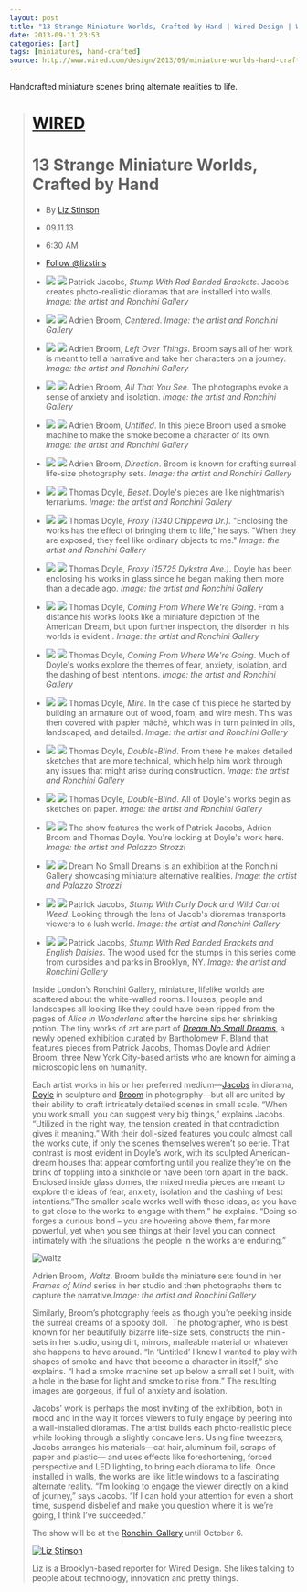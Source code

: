 ```yaml
---
layout: post
title: "13 Strange Miniature Worlds, Crafted by Hand | Wired Design | Wired.com"
date: 2013-09-11 23:53
categories: [art]
tags: [miniatures, hand-crafted]
source: http://www.wired.com/design/2013/09/miniature-worlds-hand-crafted-by-artists/?viewall=true
---
```

Handcrafted miniature scenes bring alternate realities to life.

> [WIRED](http://www.wired.com/)
> ==============================
>
> 13 Strange Miniature Worlds, Crafted by Hand
> ============================================
> 
> -   By [Liz Stinson](http://www.wired.com/design/author/lizstinson/)
> -   09.11.13
> -   6:30 AM
> 
> -   [Follow @lizstins](http://twitter.com/lizstins)
> 
> -   ![](http://www.wired.com/images/1x1.trans.gif)
>     ![](http://www.wired.com/design/wp-content/uploads/2013/09/tiny15-Patrick-Jacobs-StumpwithRed-Banded-Brackets-2-Mixed-Media-29-x-37-x-24cm-2012.-Courtesy-of-the-artist-and-Ronchini-Gallery..jpg)
>     Patrick Jacobs, *Stump With Red Banded Brackets*. Jacobs creates
>     photo-realistic dioramas that are installed into walls. *Image: the
>     artist and Ronchini Gallery*
> -   ![](http://www.wired.com/images/1x1.trans.gif)
>     ![](http://www.wired.com/design/wp-content/uploads/2013/09/tiny15-Adrien-Broom-Centered-2011-digital-C-type-print-40-x-60-in-courtesy-the-artist-and-Ronchini-Gallery.jpg)
>     Adrien Broom, *Centered*. *Image: the artist and Ronchini Gallery*
> -   ![](http://www.wired.com/images/1x1.trans.gif)
>     ![](http://www.wired.com/design/wp-content/uploads/2013/09/tiny14-Adrien-Broom-Left-Over-Things-2010-digital-C-type-print-60-x-40-in-courtesy-the-artist-and-Ronchini-Gallery.jpg)
>     Adrien Broom, *Left Over Things*. Broom says all of her work is
>     meant to tell a narrative and take her characters on a journey.
>     *Image: the artist and Ronchini Gallery*
> -   ![](http://www.wired.com/images/1x1.trans.gif)
>     ![](http://www.wired.com/design/wp-content/uploads/2013/09/tiny13-Adrien-Broom-All-That-You-See-2010-digital-C-type-print-56-x-40-in-courtesy-the-artist-and-Ronchini-Gallery.jpg)
>     Adrien Broom, *All That You See*. The photographs evoke a sense of
>     anxiety and isolation. *Image: the artist and Ronchini Gallery*
> -   ![](http://www.wired.com/images/1x1.trans.gif)
>     ![](http://www.wired.com/design/wp-content/uploads/2013/09/tiny12-Adrien-Broom-Untitled-2011-digital-C-type-print-framed-40-x-60-in-courtesy-the-artist-and-Ronchini-Gallery.jpg)
>     Adrien Broom, *Untitled*. In this piece Broom used a smoke machine
>     to make the smoke become a character of its own. *Image: the artist
>     and Ronchini Gallery*
> -   ![](http://www.wired.com/images/1x1.trans.gif)
>     ![](http://www.wired.com/design/wp-content/uploads/2013/09/tiny11-Adrien-Broom-Direction-2012-digital-C-type-print-45-x-45-in-courtesy-the-artist-and-Ronchini-Gallery.jpg)
>     Adrien Broom, *Direction*. Broom is known for crafting surreal
>     life-size photography sets. *Image: the artist and Ronchini Gallery*
> -   ![](http://www.wired.com/images/1x1.trans.gif)
>     ![](http://www.wired.com/design/wp-content/uploads/2013/09/tiny10-Thomas-Doyle-Beset-2013-mixed-media-17.5-x-14.5-x-14.5-in-Courtesy-the-artist-and-Ronchini-Gallery.jpg)
>     Thomas Doyle, *Beset*. Doyle's pieces are like nightmarish
>     terrariums. *Image: the artist and Ronchini Gallery*
> -   ![](http://www.wired.com/images/1x1.trans.gif)
>     ![](http://www.wired.com/design/wp-content/uploads/2013/09/tiny9-Thomas-Doyle-Proxy-1340-Chippewa-Dr.-Mixed-media-16-x-14-in-diameter-2011-courtesy-the-artist-and-Ronchini-Gallery.jpg)
>     Thomas Doyle, *Proxy (1340 Chippewa Dr.)*. "Enclosing the works has
>     the effect of bringing them to life," he says. "When they are
>     exposed, they feel like ordinary objects to me." *Image: the artist
>     and Ronchini Gallery*
> -   ![](http://www.wired.com/images/1x1.trans.gif)
>     ![](http://www.wired.com/design/wp-content/uploads/2013/09/tiny8-Thomas-Doyle-Proxy-15725-Dykstra-Ave.-Mixed-media-14.75-x-14.75-x-21.25-in-2013-courtesy-the-artist-and-Ronchini-Gallery.jpg)
>     Thomas Doyle, *Proxy (15725 Dykstra Ave.)*. Doyle has been enclosing
>     his works in glass since he began making them more than a decade
>     ago. *Image: the artist and Ronchini Gallery*
> -   ![](http://www.wired.com/images/1x1.trans.gif)
>     ![](http://www.wired.com/design/wp-content/uploads/2013/09/tiny7-Thomas-Doyle-Coming-from-where-were-going-Mixed-media-24-x-14-in-diameter-2010-courtesy-the-artist-and-Ronchini-Gallery-detail.jpg)
>     Thomas Doyle, *Coming From Where We're Going*. From a distance his
>     works looks like a miniature depiction of the American Dream, but
>     upon further inspection, the disorder in his worlds is evident .
>     *Image: the artist and Ronchini Gallery*
> -   ![](http://www.wired.com/images/1x1.trans.gif)
>     ![](http://www.wired.com/design/wp-content/uploads/2013/09/Thomas-Doyle-Coming-from-where-were-going-Mixed-media-24-x-14-in-diameter-2010-courtesy-the-artist-and-Ronchini-Gallery.jpg)
>     Thomas Doyle, *Coming From Where We're Going*. Much of Doyle's works
>     explore the themes of fear, anxiety, isolation, and the dashing of
>     best intentions. *Image: the artist and Ronchini Gallery*
> -   ![](http://www.wired.com/images/1x1.trans.gif)
>     ![](http://www.wired.com/design/wp-content/uploads/2013/09/tiny5-Thomas-Doyle-Mire-2013-mixed-media-80-x-24-x-24-in-Courtesy-the-artist-and-Ronchini-Gallery-2.jpg)
>     Thomas Doyle, *Mire*. In the case of this piece he started by
>     building an armature out of wood, foam, and wire mesh. This was then
>     covered with papier mâché, which was in turn painted in oils,
>     landscaped, and detailed. *Image: the artist and Ronchini Gallery*
> -   ![](http://www.wired.com/images/1x1.trans.gif)
>     ![](http://www.wired.com/design/wp-content/uploads/2013/09/tiny4-Thomas-Doyle-Double-Blind-detail-2013-mixed-media-12.5-in-x-14-in-diameter-Courtesy-the-artist-and-Ronchini-Gallery.jpg)
>     Thomas Doyle, *Double-Blind*. From there he makes detailed sketches
>     that are more technical, which help him work through any issues that
>     might arise during construction. *Image: the artist and Ronchini
>     Gallery*
> -   ![](http://www.wired.com/images/1x1.trans.gif)
>     ![](http://www.wired.com/design/wp-content/uploads/2013/09/tiny3-Thomas-Doyle-Double-Blind-2013-mixed-media-12.5-in-x-14-in-diameter-Courtesy-the-artist-and-Ronchini-Gallery.jpg)
>     Thomas Doyle, *Double-Blind*. All of Doyle's works begin as sketches
>     on paper. *Image: the artist and Ronchini Gallery*
> -   ![](http://www.wired.com/images/1x1.trans.gif)
>     ![](http://www.wired.com/design/wp-content/uploads/2013/09/tiny2-Thomas-Doyle-installation-image-image-from-Palazzo-Strozzi-2012.-Courtesy-the-artist-and-Palazzo-Strozzi.jpg)
>     The show features the work of Patrick Jacobs, Adrien Broom and
>     Thomas Doyle. You're looking at Doyle's work here. *Image: the
>     artist and Palazzo Strozzi*
> -   ![](http://www.wired.com/images/1x1.trans.gif)
>     ![](http://www.wired.com/design/wp-content/uploads/2013/09/tiny1-Thomas-Doyle-installation-image-image-from-Palazzo-Strozzi-2012.-Courtesy-the-artist-and-Palazzo-Strozzi.jpg)
>     Dream No Small Dreams is an exhibition at the Ronchini Gallery
>     showcasing miniature alternative realities. *Image: the artist and
>     Palazzo Strozzi*
> -   ![](http://www.wired.com/images/1x1.trans.gif)
>     ![](http://www.wired.com/design/wp-content/uploads/2013/09/tiny18-Patrick-Jacobs-Stump-with-Curly-Dock-and-Wild-Carrot-Weed-2013.jpg)
>     Patrick Jacobs, *Stump With Curly Dock and Wild Carrot Weed*.
>     Looking through the lens of Jacob's dioramas transports viewers to a
>     lush world. *Image: the artist and Ronchini Gallery*
> -   ![](http://www.wired.com/images/1x1.trans.gif)
>     ![](http://www.wired.com/design/wp-content/uploads/2013/09/tiny16-Patrick-Jacobs-Detail-Stump-with-RedBanded-Brackets-and-English-Dasies-Mixed-Media-77-x-123-x-80cm-2013.-Courtesy-of-the-artist-and-Ronchini-Gallery..jpg)
>     Patrick Jacobs, *Stump With Red Banded Brackets and English
>     Daisies*. The wood used for the stumps in this series come from
>     curbsides and parks in Brooklyn, NY. *Image: the artist and Ronchini
>     Gallery*
> 
> Inside London’s Ronchini Gallery, miniature, lifelike worlds are
> scattered about the white-walled rooms. Houses, people and landscapes
> all looking like they could have been ripped from the pages of *Alice in
> Wonderland* after the heroine sips her shrinking potion. The tiny works
> of art are part of [*Dream No Small Dreams*](http://www.ronchinigallery.com/archives/mostre/dream-no-small-dreams-the-miniature-worlds-of-adrien-broom-thomas-doyle-and-patrick-jacobs),
> a newly opened exhibition curated by Bartholomew F. Bland that features
> pieces from Patrick Jacobs, Thomas Doyle and Adrien Broom, three New
> York City-based artists who are known for aiming a microscopic lens on
> humanity.
> 
> Each artist works in his or her preferred
> medium—[Jacobs](http://www.patrickjacobs.info/) in diorama,
> [Doyle](http://www.thomasdoyle.net/) in sculpture and
> [Broom](http://www.adrienbroom.com/#mi=1&pt=0&pi=1&p=-1&a=0&at=0) in
> photography—but all are united by their ability to craft intricately
> detailed scenes in small scale. “When you work small, you can suggest
> very big things,” explains Jacobs. “Utilized in the right way, the
> tension created in that contradiction gives it meaning.” With their
> doll-sized features you could almost call the works cute, if only the
> scenes themselves weren’t so eerie. That contrast is most evident in
> Doyle’s work, with its sculpted American-dream houses that appear
> comforting until you realize they’re on the brink of toppling into a
> sinkhole or have been torn apart in the back. Enclosed inside glass
> domes, the mixed media pieces are meant to explore the ideas of fear,
> anxiety, isolation and the dashing of best intentions.”The smaller scale
> works well with these ideas, as you have to get close to the works to
> engage with them,” he explains. “Doing so forges a curious bond – you
> are hovering above them, far more powerful, yet when you see things at
> their level you can connect intimately with the situations the people in
> the works are enduring.”
> 
> ![](http://www.wired.com/design/wp-content/uploads/2013/09/waltz.jpg "waltz")
> 
> Adrien Broom, *Waltz*. Broom builds the miniature sets found in her
> *Frames of Mind* series in her studio and then photographs them to
> capture the narrative.*Image: the artist and Ronchini Gallery*
> 
> Similarly, Broom’s photography feels as though you’re peeking inside the
> surreal dreams of a spooky doll.  The photographer, who is best known
> for her beautifully bizarre life-size sets, constructs the mini-sets in
> her studio, using dirt, mirrors, malleable material or whatever she
> happens to have around. “In ‘Untitled’ I knew I wanted to play with
> shapes of smoke and have that become a character in itself,” she
> explains. “I had a smoke machine set up below a small set I built, with
> a hole in the base for light and smoke to rise from.” The resulting
> images are gorgeous, if full of anxiety and isolation.
> 
> Jacobs’ work is perhaps the most inviting of the exhibition, both in
> mood and in the way it forces viewers to fully engage by peering into a
> wall-installed dioramas. The artist builds each photo-realistic piece
> while looking through a slightly concave lens. Using fine tweezers,
> Jacobs arranges his materials—cat hair, aluminum foil, scraps of paper
> and plastic— and uses effects like foreshortening, forced perspective
> and LED lighting, to bring each diorama to life. Once installed in
> walls, the works are like little windows to a fascinating alternate
> reality. “I’m looking to engage the viewer directly on a kind of
> journey,” says Jacobs. “If I can hold your attention for even a short
> time, suspend disbelief and make you question where it is we’re going, I
> think I’ve succeeded.”
> 
> The show will be at the [Ronchini
> Gallery](http://www.ronchinigallery.com/) until October 6.
> 
> [![Liz
> Stinson](http://www.wired.com/design/wp-content/gallery/biopics/hs-liz.jpg)](http://www.wired.com/design/author/lizstinson/ "Read more by Liz Stinson")
> 
> Liz is a Brooklyn-based reporter for Wired Design. She likes talking to
> people about technology, innovation and pretty things.
> 
